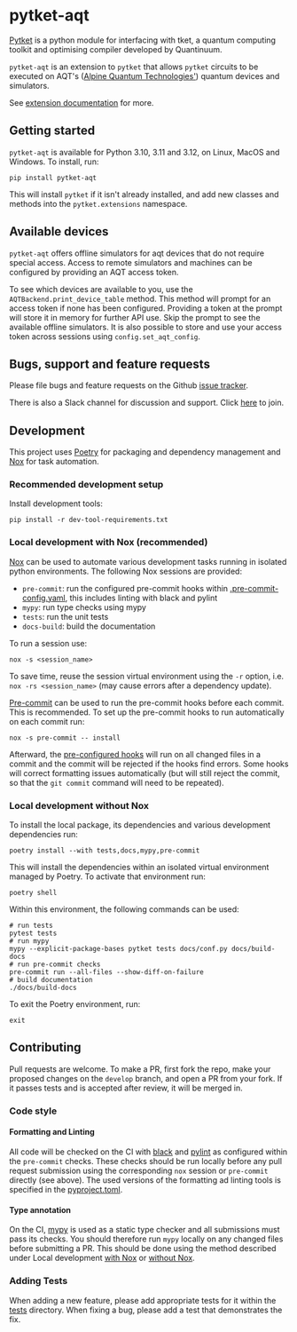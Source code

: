 # pytket-aqt

[Pytket](https://tket.quantinuum.com/api-docs/index.html) is a python module for interfacing
with tket, a quantum computing toolkit and optimising compiler developed by Quantinuum.

`pytket-aqt` is an extension to `pytket` that allows `pytket` circuits to be
executed on AQT's ([Alpine Quantum Technologies'](https://www.aqt.eu/)) quantum devices and simulators.

See [extension documentation](https://cqcl.github.io/pytket-aqt/api/index.html) for more.

## Getting started

`pytket-aqt` is available for Python 3.10, 3.11 and 3.12, on Linux, MacOS
and Windows. To install, run:

```shell
pip install pytket-aqt
```

This will install `pytket` if it isn't already installed, and add new classes
and methods into the `pytket.extensions` namespace.

## Available devices

`pytket-aqt` offers offline simulators for aqt devices that do not require special access.
Access to remote simulators and machines can be configured by providing an AQT access token.

To see which devices are available to you, use the `AQTBackend.print_device_table` method.
This method will prompt for an access token if none has been configured. Providing a token at the
prompt will store it in memory for further API use. Skip the prompt to see the available offline
simulators. It is also possible to store and use your access token across sessions using
`config.set_aqt_config`.

## Bugs, support and feature requests

Please file bugs and feature requests on the Github
[issue tracker](https://github.com/CQCL/pytket-aqt/issues).

There is also a Slack channel for discussion and support. Click [here](https://tketusers.slack.com/join/shared_invite/zt-18qmsamj9-UqQFVdkRzxnXCcKtcarLRA#/shared-invite/email) to join.

## Development

This project uses [Poetry](https://python-poetry.org/) for packaging and dependency management and
[Nox](https://nox.thea.codes/en/stable/) for task automation.

### Recommended development setup

Install development tools:

```shell
pip install -r dev-tool-requirements.txt
```

### Local development with Nox (recommended)

[Nox](https://nox.thea.codes/en/stable/) can be used to automate various development tasks running in isolated python environments.
The following Nox sessions are provided:

- `pre-commit`: run the configured pre-commit hooks within [.pre-commit-config.yaml](.pre-commit-config.yaml), this includes linting with black and pylint
- `mypy`: run type checks using mypy
- `tests`: run the unit tests
- `docs-build`: build the documentation

To run a session use:

```shell
nox -s <session_name>
```

To save time, reuse the session virtual environment using the `-r` option, i.e. `nox -rs <session_name>` (may cause errors after a dependency update).

[Pre-commit](https://pre-commit.com/) can be used to run the pre-commit hooks before each commit. This is recommended.
To set up the pre-commit hooks to run automatically on each commit run:

```shell
nox -s pre-commit -- install
```

Afterward, the [pre-configured hooks](.pre-commit-config.yaml) will run on all changed files in a commit and the commit will be
rejected if the hooks find errors. Some hooks will correct formatting issues automatically (but will still reject the commit, so that
the `git commit` command will need to be repeated).

### Local development without Nox

To install the local package, its dependencies and various development dependencies run:

```shell
poetry install --with tests,docs,mypy,pre-commit
```

This will install the dependencies within an isolated virtual environment managed by Poetry. To activate that environment run:

```shell
poetry shell
```

Within this environment, the following commands can be used:

```shell
# run tests
pytest tests
# run mypy
mypy --explicit-package-bases pytket tests docs/conf.py docs/build-docs
# run pre-commit checks
pre-commit run --all-files --show-diff-on-failure
# build documentation
./docs/build-docs
```

To exit the Poetry environment, run:

```shell
exit
```

## Contributing

Pull requests are welcome. To make a PR, first fork the repo, make your proposed
changes on the `develop` branch, and open a PR from your fork. If it passes
tests and is accepted after review, it will be merged in.

### Code style

#### Formatting and Linting

All code will be checked on the CI with [black](https://black.readthedocs.io/en/stable/) and [pylint](https://pypi.org/project/pylint/)
as configured within the `pre-commit` checks. These checks should be
run locally before any pull request submission using the corresponding `nox` session or `pre-commit` directly (see above).
The used versions of the formatting ad linting tools is specified in the [pyproject.toml](pyproject.toml).

#### Type annotation

On the CI, [mypy](https://mypy.readthedocs.io/en/stable/) is used as a static
type checker and all submissions must pass its checks. You should therefore run
`mypy` locally on any changed files before submitting a PR. This should be done using the method
described under Local development [with Nox](#local-development-with-nox-recommended) or [without Nox](#local-development-without-nox).

### Adding Tests

When adding a new feature, please add appropriate tests for it within the [tests](tests) directory. When fixing a bug, please
add a test that demonstrates the fix.
